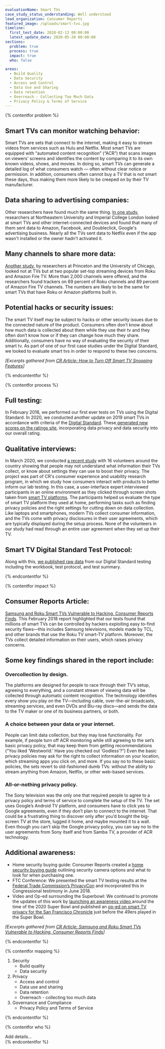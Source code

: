 ```yaml
---
evaluationName: Smart TVs
case_study_status_understanding: Well understood
lead_organization: Consumer Reports
featured_image: /uploads/smart-tvs.jpg
timeline:
  first_test_date: 2018-02-13 00:00:00
  latest_update_date: 2020-05-20 00:00:00
sections:
  problem: true
  process: true
  impact: true
  who: false

areas:
  - Build Quality
  - Data Security
  - Access and Control
  - Data Use and Sharing
  - Data retention
  - Overreach - Collecting Too Much Data
  - Privacy Policy & Terms of Service
---
```


{% contentfor problem %}
<div class="editable mt-3">
<h2>Smart TVs can monitor watching behavior:</h2><p>Smart TVs are sets that
connect to the internet, making it easy to stream videos from services such
as Hulu and Netflix. Most smart TVs are equipped with &ldquo;automated
content recognition&rdquo; (&ldquo;ACR&rdquo;) that scans images on
viewers&rsquo; screens and identifies the content by comparing it to its own
known videos, shows, and movies. In doing so, smart TVs can generate a
detailed log of what consumers watch &mdash; often without clear notice or
permission. In addition, consumers often cannot buy a TV that is not smart
these days, thus making them more likely to be creeped on by their TV
manufacturer.</p><h2>Data sharing to advertising companies:
&nbsp;</h2><p>Other researchers have found much the same thing. <a
target="_blank" rel="noopener"
href="https://moniotrlab.ccis.neu.edu/wp-content/uploads/2019/09/ren-imc19.pdf">In
one study</a>, researchers at Northeastern University and Imperial College
London looked at smart TVs and other internet-connected devices and found
that many of them sent data to Amazon, Facebook, and Doubleclick, Google's
advertising business. Nearly all the TVs sent data to Netflix even if the
app wasn't installed or the owner hadn't activated it.</p><h2>Many channels
to share more data:</h2><p><a target="_blank" rel="noopener"
href="https://www.princeton.edu/~pmittal/publications/tv-tracking-ccs19.pdf">Another
study</a>, by researchers at Princeton and the University of Chicago, looked
not at TVs but at two popular set-top streaming devices from Roku and Amazon
Fire TV. More than 2,000 channels were offered, and the researchers found
trackers on 69 percent of Roku channels and 89 percent of Amazon Fire TV
channels. The numbers are likely to be the same for smart TVs that have Roku
or Amazon platforms built in.</p><h2>Potential hacks or security
issues:</h2><p>The smart TV itself may be subject to hacks or other security
issues due to the connected nature of the product. Consumers often
don&rsquo;t know about how much data is collected about them while they use
their tv and they often don&rsquo;t know how or if they can change how much
they share. Additionally, consumers have no way of evaluating the security
of their smart tv. As part of one of our first case studies under the
Digital Standard, we looked to evaluate smart tvs in order to respond to
these two concerns.&nbsp;</p><p><em>[Excerpts gathered from <a
target="_blank" rel="noopener"
href="https://www.consumerreports.org/privacy/how-to-turn-off-smart-tv-snooping-features/">CR
Article: How to Turn Off Smart TV Snooping Features</a>]</em></p>
</div>
{% endcontentfor %}

{% contentfor process %}
<div class="editable mt-3">
<h2>Full testing:</h2><p>In February 2018, we performed our first ever tests
on TVs using the Digital Standard. In 2020, we conducted another update on
2019 smart TVs in accordance with criteria of the <a target="_blank"
rel="noopener" href="https://www.thedigitalstandard.org/">Digital
Standard</a>. These<a target="_blank" rel="noopener"
href="https://www.consumerreports.org/products/tvs/ratings-overview/">
generated new scores on the ratings site</a>, incorporating data privacy and
data security into our overall rating.&nbsp;</p><h2>Qualitative
interviews:</h2><p>In March 2020, we conducted <a target="_blank"
rel="noopener"
href="https://www.consumerreports.org/tvs/consumers-struggle-with-smart-tv-privacy-settings/">a
recent study</a> with 16 volunteers around the country showing that people
may not understand what information their TVs collect, or know about
settings they can use to boost their privacy. The project was part of CR's
consumer experience and usability research program, in which we study how
consumers interact with products to better inform our lab testing. In this
case, a user-interface expert interviewed participants in an online
environment as they clicked through screen shots taken from <a
target="_blank" rel="noopener"
href="https://www.consumerreports.org/tvs/smart-tv-systems-pros-cons/">smart
TV platforms</a>. The participants helped us evaluate the type of smart TV
platform they used at home, performing tasks such as finding privacy
policies and the right settings for cutting down on data collection. Like
laptops and smartphones, modern TVs collect consumer information, and the
TVs come with privacy disclosures in their user agreements, which are
typically displayed during the setup process. None of the volunteers in our
study had read through an entire user agreement when they set up their
TV.</p><h2>Smart TV Digital Standard Test Protocol:</h2><p>Along with this,
<a target="_blank" rel="noopener"
href="https://medium.com/cr-digital-lab/raw-data-release-2019-smart-tv-testing-9dc211cdb3a3">we
published raw data</a> from our Digital Standard testing including the
workbook, test protocol, and test summary.&nbsp;</p>
</div>
{% endcontentfor %}

{% contentfor impact %}
<div class="editable mt-3">
<h2>Consumer Reports Article:</h2><p><a target="_blank" rel="noopener"
href="https://www.consumerreports.org/televisions/samsung-roku-smart-tvs-vulnerable-to-hacking-consumer-reports-finds/">Samsung
and Roku Smart TVs Vulnerable to Hacking, Consumer Reports Finds</a>. This
February 2018 report highlighted that our tests found that millions of smart
TVs can be controlled by hackers exploiting easy to-find security
flaws&mdash;this includes Samsung televisions, models made by TCL, and other
brands that use the Roku TV smart-TV platform. Moreover, the TVs collect
detailed information on their users, which raises privacy
concerns.&nbsp;</p><h2>Some key findings shared in the report
include:</h2><h3>Overcollection by design.</h3><p>The platforms are designed
for people to race through their TV&rsquo;s setup, agreeing to everything,
and a constant stream of viewing data will be collected through automatic
content recognition. The technology identifies every show you play on the
TV&mdash;including cable, over-the-air broadcasts, streaming services, and
even DVDs and Blu-ray discs&mdash;and sends the data to the TV maker or one
of its business partners, or both.</p><h3>A choice between your data or your
internet.</h3><p>People can limit data collection, but they may lose
functionality. For example, if people turn off ACR monitoring while still
agreeing to the set&rsquo;s basic privacy policy, that may keep them from
getting recommendations (&ldquo;You liked &lsquo;Westworld.&rsquo; Have you
checked out &lsquo;Godless&rsquo;?&rdquo;) Even the basic privacy policies
may ask for the right to collect information on your location, which
streaming apps you click on, and more. If you say no to these basic
policies, the sets revert to old-fashioned dumb TVs: without the ability to
stream anything from Amazon, Netflix, or other web-based
services.</p><h3>All-or-nothing privacy policy.</h3><p>The Sony television
was the only one that required people to agree to a privacy policy and terms
of service to complete the setup of the TV. The set uses Google&rsquo;s
Android TV platform, and consumers have to click yes to Google agreements,
even if they don&rsquo;t plan to connect to the internet. That could be a
frustrating thing to discover only after you&rsquo;d bought the big-screen
TV at the store, lugged it home, and maybe mounted it to a wall. Even though
you can&rsquo;t skip the Google privacy policy, you can say no to the user
agreements from Sony itself and from Samba TV, a provider of ACR
technology.</p><h2>Additional awareness:&nbsp;</h2><ul><li>Home security
buying guide: Consumer Reports created a <a target="_blank" rel="noopener"
href="https://www.consumerreports.org/cro/home-security-cameras/buying-guide/index.htm">home
security buying guide</a> outlining security camera options and what to look
for when purchasing one.&nbsp;</li><li>FTC Conference: We presented the
smart TV testing results at the <a target="_blank" rel="noopener"
href="https://www.ftc.gov/news-events/events-calendar/2018/02/privacycon-2018">Federal
Trade Commission&rsquo;s PrivacyCon</a> and incorporated this in
Congressional testimony in June 2018.&nbsp;</li><li>Video and Op-ed
surrounding the Superbowl: We continued to promote the updates of this work
by <a target="_blank" rel="noopener"
href="https://www.youtube.com/watch?v=oVgCSkUPvPg">launching an awareness
video </a>around the time of the 2020 Super Bowl and published an <a
target="_blank" rel="noopener"
href="https://www.sfchronicle.com/opinion/openforum/article/Your-smart-TV-is-watching-you-back-15012209.php">op-ed
on smart TV privacy for the San Francisco Chronicle</a>&nbsp;just before the
49ers played in the Super Bowl.</li></ul><p><em>[Excerpts gathered from <a
target="_blank" rel="noopener"
href="https://www.consumerreports.org/televisions/samsung-roku-smart-tvs-vulnerable-to-hacking-consumer-reports-finds/">CR
Article: Samsung and Roku Smart TVs Vulnerable to Hacking, Consumer Reports
Finds</a>]</em></p>
</div>
{% endcontentfor %}

{% contentfor mapping %}
<div class="editable mt-3">
<ol><li>Security<ul><li>Build quality</li><li>Data
security</li></ul></li><li>Privacy<ul><li>Access and control</li><li>Data
use and sharing</li><li>Data retention</li><li>Overreach - collecting too
much data</li></ul></li><li>Governance and Compliance<ul><li>Privacy Policy
and Terms of Service</li></ul></li></ol>
</div>
{% endcontentfor %}

{% contentfor who %}
<div class="editable mt-3">
Add details...
</div>
{% endcontentfor %}



